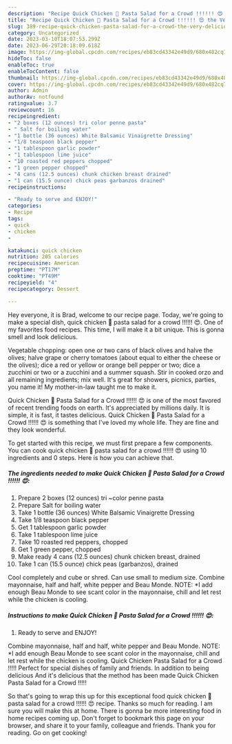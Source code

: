 ```yaml
---
description: "Recipe Quick Chicken 🐔 Pasta Salad for a Crowd !!!!!! 😍 the Very Delicious"
title: "Recipe Quick Chicken 🐔 Pasta Salad for a Crowd !!!!!! 😍 the Very Delicious"
slug: 389-recipe-quick-chicken-pasta-salad-for-a-crowd-the-very-delicious
category: Uncategorized
date: 2023-03-10T18:07:53.299Z
date: 2023-06-29T20:18:09.618Z
image: https://img-global.cpcdn.com/recipes/eb83cd43342e49d9/680x482cq70/quick-chicken-pasta-salad-for-a-crowd-recipe-main-photo.jpg
hideToc: false
enableToc: true
enableTocContent: false
thumbnail: https://img-global.cpcdn.com/recipes/eb83cd43342e49d9/680x482cq70/quick-chicken-pasta-salad-for-a-crowd-recipe-main-photo.jpg
cover: https://img-global.cpcdn.com/recipes/eb83cd43342e49d9/680x482cq70/quick-chicken-pasta-salad-for-a-crowd-recipe-main-photo.jpg
author: Admin
authorAv: notfound
ratingvalue: 3.7
reviewcount: 16
recipeingredient:
- "2 boxes (12 ounces) tri color penne pasta"
- " Salt for boiling water"
- "1 bottle (36 ounces) White Balsamic Vinaigrette Dressing"
- "1/8 teaspoon black pepper"
- "1 tablespoon garlic powder"
- "1 tablespoon lime juice"
- "10 roasted red peppers chopped"
- "1 green pepper chopped"
- "4 cans (12.5 ounces) chunk chicken breast drained"
- "1 can (15.5 ounce) chick peas garbanzos drained"
recipeinstructions:

- "Ready to serve and ENJOY!"
categories:
- Recipe
tags:
- quick
- chicken
- 

katakunci: quick chicken  
nutrition: 205 calories
recipecuisine: American
preptime: "PT17M"
cooktime: "PT49M"
recipeyield: "4"
recipecategory: Dessert

---
```



Hey everyone, it is Brad, welcome to our recipe page. Today, we're going to make a special dish, quick chicken 🐔 pasta salad for a crowd !!!!!! 😍. One of my favorites food recipes. This time, I will make it a bit unique. This is gonna smell and look delicious.

Vegetable chopping: open one or two cans of black olives and halve the olives; halve grape or cherry tomatoes (about equal to either the cheese or the olives); dice a red or yellow or orange bell pepper or two; dice a zucchini or two or a zucchini and a summer squash. Stir in cooked orzo and all remaining ingredients; mix well. It&#39;s great for showers, picnics, parties, you name it! My mother-in-law taught me to make it.

Quick Chicken 🐔 Pasta Salad for a Crowd !!!!!! 😍 is one of the most favored of recent trending foods on earth. It's appreciated by millions daily. It is simple, it is fast, it tastes delicious. Quick Chicken 🐔 Pasta Salad for a Crowd !!!!!! 😍 is something that I've loved my whole life. They are fine and they look wonderful.


To get started with this recipe, we must first prepare a few components. You can cook quick chicken 🐔 pasta salad for a crowd !!!!!! 😍 using 10 ingredients and 0 steps. Here is how you can achieve that.

<!--inarticleads1-->

##### The ingredients needed to make Quick Chicken 🐔 Pasta Salad for a Crowd !!!!!! 😍:

1. Prepare 2 boxes (12 ounces) tri ~color penne pasta
1. Prepare  Salt for boiling water
1. Take 1 bottle (36 ounces) White Balsamic Vinaigrette Dressing
1. Take 1/8 teaspoon black pepper
1. Get 1 tablespoon garlic powder
1. Take 1 tablespoon lime juice
1. Take 10 roasted red peppers, chopped
1. Get 1 green pepper, chopped
1. Make ready 4 cans (12.5 ounces) chunk chicken breast, drained
1. Take 1 can (15.5 ounce) chick peas (garbanzos), drained


Cool completely and cube or shred. Can use small to medium size. Combine mayonnaise, half and half, white pepper and Beau Monde. NOTE: *I add enough Beau Monde to see scant color in the mayonnaise, chill and let rest while the chicken is cooling. 

<!--inarticleads2-->

##### Instructions to make Quick Chicken 🐔 Pasta Salad for a Crowd !!!!!! 😍:


1. Ready to serve and ENJOY!

Combine mayonnaise, half and half, white pepper and Beau Monde. NOTE: *I add enough Beau Monde to see scant color in the mayonnaise, chill and let rest while the chicken is cooling. Quick Chicken Pasta Salad for a Crowd !!!!! Perfect for special dishes of family and friends. In addition to being delicious And it&#39;s delicious that the method has been made Quick Chicken Pasta Salad for a Crowd !!!!! 

So that's going to wrap this up for this exceptional food quick chicken 🐔 pasta salad for a crowd !!!!!! 😍 recipe. Thanks so much for reading. I am sure you will make this at home. There is gonna be more interesting food in home recipes coming up. Don't forget to bookmark this page on your browser, and share it to your family, colleague and friends. Thank you for reading. Go on get cooking!
